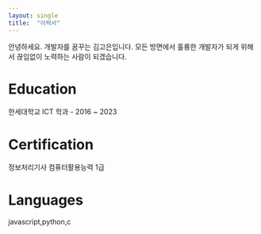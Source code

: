 ```yaml
---
layout: single
title:  "이력서"
---
```


안녕하세요. 개발자를 꿈꾸는 김고은입니다. 모든 방면에서 훌륭한 개발자가 되게 위해서 끊임없이 노력하는 사람이 되겠습니다.


# Education 

한세대학교 ICT 학과 - 2016 ~ 2023

# Certification 

정보처리기사 컴퓨터활용능력 1급

# Languages 

javascript,python,c
